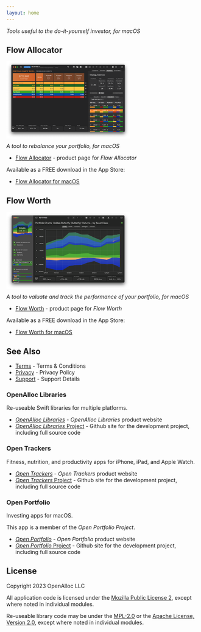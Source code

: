 ```yaml
---
layout: home
---
```


_Tools useful to the do-it-yourself investor, for macOS_

## Flow Allocator

<div style="width: 324px; height: 200px;"> <img src="/assets/images/allocator2.png" style="width: inherit" /> </div> <p/>

_A tool to rebalance your portfolio, for macOS_

* [Flow Allocator](/allocator/) - product page for _Flow Allocator_

Available as a FREE download in the App Store:

* [Flow Allocator for macOS](https://apps.apple.com/app/flowallocator-open/id1640747997)

## Flow Worth

<div style="width: 324px; height: 200px;"> <img src="/assets/images/worth0.png" style="width: inherit" /> </div> <p/>

_A tool to valuate and track the performance of your portfolio, for macOS_

* [Flow Worth](/worth/) - product page for _Flow Worth_

Available as a FREE download in the App Store:

* [Flow Worth for macOS](https://apps.apple.com/app/flowworth-open/id1640748160)

## See Also

* [Terms](/terms/) - Terms & Conditions
* [Privacy](/privacy/) - Privacy Policy
* [Support](/support/) - Support Details

### OpenAlloc Libraries

Re-useable Swift libraries for multiple platforms.

* [_OpenAlloc Libraries_](https://open-portfolio.github.io/) - _OpenAlloc Libraries_ product website
* [_OpenAlloc Libraries_ Project](https://github.com/openalloc/) - Github site for the development project, including full source code

### Open Trackers

Fitness, nutrition, and productivity apps for iPhone, iPad, and Apple Watch.

* [_Open Trackers_](https://open-trackers.github.io/) - _Open Trackers_ product website
* [_Open Trackers_ Project](https://github.com/open-trackers/) - Github site for the development project, including full source code

### Open Portfolio

Investing apps for macOS.

This app is a member of the _Open Portfolio Project_.

* [_Open Portfolio_](https://open-portfolio.github.io/) - _Open Portfolio_ product website
* [_Open Portfolio_ Project](https://github.com/open-portfolio/) - Github site for the development project, including full source code

## License

Copyright 2023 OpenAlloc LLC

All application code is licensed under the [Mozilla Public License 2](https://www.mozilla.org/en-US/MPL/2.0/), except where noted in individual modules.

Re-useable library code may be under the [MPL-2.0](https://www.mozilla.org/en-US/MPL/2.0/) or the [Apache License, Version 2.0](http://www.apache.org/licenses/LICENSE-2.0), except where noted in individual modules.

